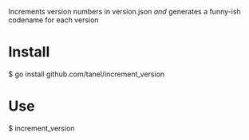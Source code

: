 
Increments version numbers in version.json *and* generates a funny-ish codename for each version

Install
=======
$ go install github.com/tanel/increment_version

Use
===
$ increment_version
